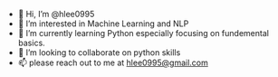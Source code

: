 - 👋 Hi, I’m @hlee0995
- 👀 I’m interested in Machine Learning and NLP
- 🌱 I’m currently learning Python especially focusing on fundemental basics.
- 💞️ I’m looking to collaborate on python skills
- 📫 please reach out to me at hlee0995@gmail.com
